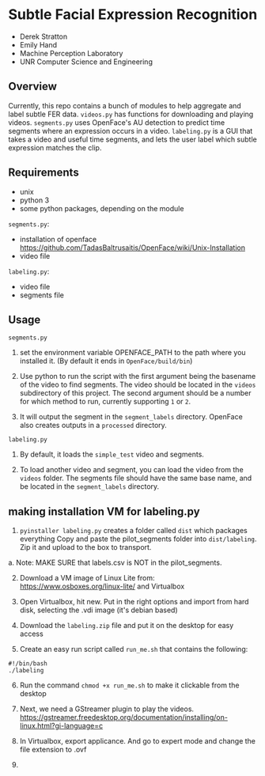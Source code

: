 # Subtle Facial Expression Recognition

* Derek Stratton
* Emily Hand
* Machine Perception Laboratory
* UNR Computer Science and Engineering

## Overview

Currently, this repo contains a bunch of modules to help aggregate
and label subtle FER data. `videos.py` has functions for downloading
and playing videos. `segments.py` uses OpenFace's AU detection to 
predict time segments where an expression occurs in a video. 
`labeling.py` is a GUI that takes a video and useful time segments, 
and lets the user label which subtle expression matches the clip.

## Requirements

* unix
* python 3
* some python packages, depending on the module

`segments.py`:
* installation of openface
  https://github.com/TadasBaltrusaitis/OpenFace/wiki/Unix-Installation
* video file

`labeling.py`:
* video file
* segments file

## Usage

`segments.py`

1. set the environment variable OPENFACE_PATH to the path where you installed
it. (By default it ends in `OpenFace/build/bin`)
   
2. Use python to run the script with the first argument being the basename of the video to find segments.
The video should be located in the `videos` subdirectory of this project. The second
argument should be a number for which method to run, currently supporting `1` or `2`.

3. It will output the segment in the `segment_labels` directory. OpenFace also
creates outputs in a `processed` directory. 

`labeling.py`

1. By default, it loads the `simple_test` video and segments. 

2. To load another video and segment, you can load the video from the `videos` folder.
The segments file should have the same base name, and be located in the `segment_labels` 
directory.
   
## making installation VM for labeling.py

1. `pyinstaller labeling.py` creates a folder called `dist` which packages everything
Copy and paste the pilot_segments folder into `dist/labeling`. Zip it and upload to the box to transport.
   
a. Note: MAKE SURE that labels.csv is NOT in the pilot_segments.

2. Download a VM image of Linux Lite from: https://www.osboxes.org/linux-lite/ and 
Virtualbox
   
3. Open Virtualbox, hit new. Put in the right options and import from hard disk,
selecting the .vdi image (it's debian based)
   
4. Download the `labeling.zip` file and put it on the desktop for easy access

5. Create an easy run script called `run_me.sh` that contains the following:
```
#!/bin/bash
./labeling
```

6. Run the command `chmod +x run_me.sh` to make it clickable from the desktop

7. Next, we need a GStreamer plugin to play the videos. https://gstreamer.freedesktop.org/documentation/installing/on-linux.html?gi-language=c

8. In Virtualbox, export applicance. And go to expert mode and change the file
extension to .ovf
   
9. 